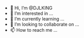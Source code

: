 - 👋 Hi, I’m @DJLKING
- 👀 I’m interested in ...
- 🌱 I’m currently learning ...
- 💞️ I’m looking to collaborate on ...
- 📫 How to reach me ...

<!---
DJLKING/DJLKING is a ✨ special ✨ repository because its `README.md` (this file) appears on your GitHub profile.
You can click the Preview link to take a look at your changes.
--->
